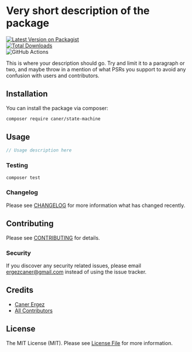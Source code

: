 
# Very short description of the package

[![Latest Version on Packagist](https://img.shields.io/packagist/v/caner/state-machine.svg?style=flat-square)](https://packagist.org/packages/caner/state-machine)  
[![Total Downloads](https://img.shields.io/packagist/dt/caner/state-machine.svg?style=flat-square)](https://packagist.org/packages/caner/state-machine)  
![GitHub Actions](https://github.com/CanerErgez/state-machine/actions/workflows/main.yml/badge.svg)

This is where your description should go. Try and limit it to a paragraph or two, and maybe throw in a mention of what PSRs you support to avoid any confusion with users and contributors.

## Installation

You can install the package via composer:

```bash  
composer require caner/state-machine
```  

## Usage

```php  
// Usage description here  
```  

### Testing

```bash  
composer test
```  

### Changelog

Please see [CHANGELOG](CHANGELOG.md) for more information what has changed recently.

## Contributing

Please see [CONTRIBUTING](CONTRIBUTING.md) for details.

### Security

If you discover any security related issues, please email ergezcaner@gmail.com instead of using the issue tracker.

## Credits

- [Caner Ergez](https://github.com/caner)
- [All Contributors](../../contributors)

## License

The MIT License (MIT). Please see [License File](LICENSE.md) for more information.  
